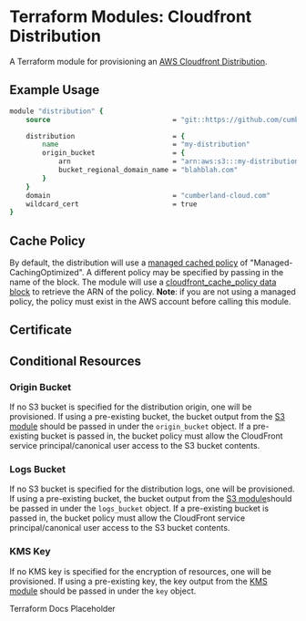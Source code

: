# Terraform Modules: Cloudfront Distribution

A Terraform module for provisioning an [AWS Cloudfront Distribution](https://docs.aws.amazon.com/AmazonCloudFront/latest/DeveloperGuide/Introduction.html).

## Example Usage

```tcl
module "distribution" {
    source                              = "git::https://github.com/cumberland-cloud/modules-cloudfront.git"

    distribution                        = {
        name                            = "my-distribution"
        origin_bucket                   = {
            arn                         = "arn:aws:s3:::my-distribution-bucket"
            bucket_regional_domain_name = "blahblah.com"
        }
    }
    domain                              = "cumberland-cloud.com"
    wildcard_cert                       = true
}

```

## Cache Policy

By default, the distribution will use a [managed cached policy](https://docs.aws.amazon.com/AmazonCloudFront/latest/DeveloperGuide/using-managed-cache-policies.html) of "Managed-CachingOptimized". A different policy may be specified by passing in the name of the block. The module will use a [cloudfront_cache_policy data block](https://registry.terraform.io/providers/hashicorp/aws/latest/docs/data-sources/cloudfront_cache_policy) to retrieve the ARN of the policy. **Note**: if you are not using a managed policy, the policy must exist in the AWS account before calling this module.

## Certificate
## Conditional Resources

### Origin Bucket

If no S3 bucket is specified for the distribution origin, one will be provisioned. If using a pre-existing bucket, the bucket output from the [S3 module](https://github.com/cumberland-cloud/modules-s3.git) should be passed in under the `origin_bucket` object. If a pre-existing bucket is passed in, the bucket policy must allow the CloudFront service principal/canonical user access to the S3 bucket contents. 


### Logs Bucket

If no S3 bucket is specified for the distribution logs, one will be provisioned. If using a pre-existing bucket, the bucket output from the [S3 module](https://github.com/cumberland-cloud/modules-s3.git)should be passed in under the `logs_bucket` object. If a pre-existing bucket is passed in, the bucket policy must allow the CloudFront service principal/canonical user access to the S3 bucket contents. 

### KMS Key

If no KMS key is specified for the encryption of resources, one will be provisioned. If using a pre-existing key, the key output from the [KMS module](https://github.com/cumberland-cloud/modules-kms.git) should be passed in under the `key` object.

<!-- BEGIN_TF_DOCS -->
Terraform Docs Placeholder
<!-- END_TF_DOCS -->  